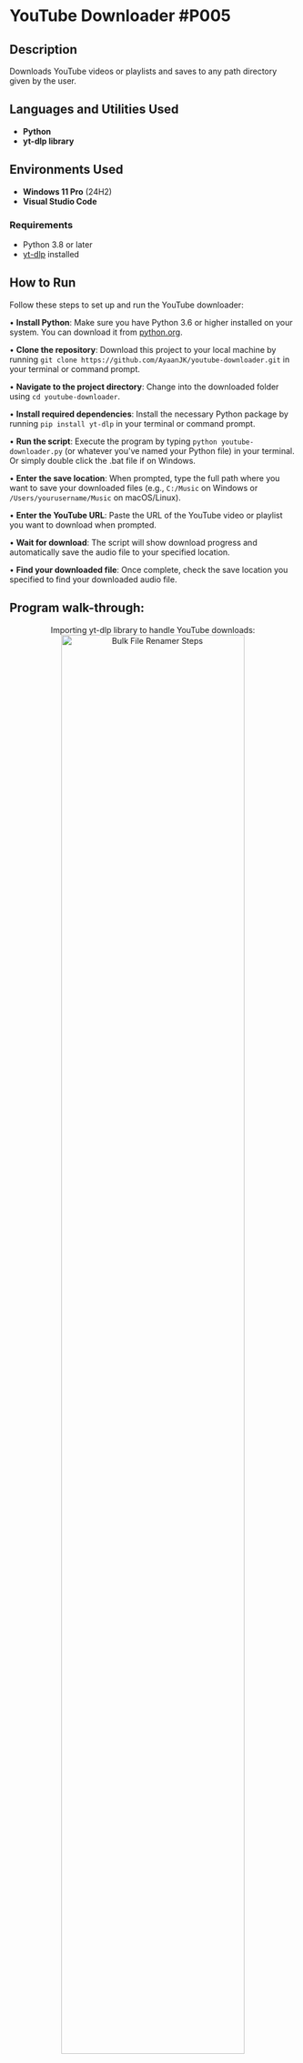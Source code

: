 <h1>YouTube Downloader #P005</h1>

<h2>Description</h2>
Downloads YouTube videos or playlists and saves to any path directory given by the user.
<br />


<h2>Languages and Utilities Used</h2>

- <b>Python</b> 
- <b>yt-dlp library</b>

<h2>Environments Used </h2>

- <b>Windows 11 Pro</b> (24H2)
- <b>Visual Studio Code</b>

### Requirements
- Python 3.8 or later
- [yt-dlp](https://github.com/yt-dlp/yt-dlp) installed

## How to Run

Follow these steps to set up and run the YouTube downloader:

• **Install Python**: Make sure you have Python 3.6 or higher installed on your system. You can download it from [python.org](https://python.org).

• **Clone the repository**: Download this project to your local machine by running `git clone https://github.com/AyaanJK/youtube-downloader.git` in your terminal or command prompt.

• **Navigate to the project directory**: Change into the downloaded folder using `cd youtube-downloader`.

• **Install required dependencies**: Install the necessary Python package by running `pip install yt-dlp` in your terminal or command prompt.

• **Run the script**: Execute the program by typing `python youtube-downloader.py` (or whatever you've named your Python file) in your terminal. Or simply double click the .bat file if on Windows.

• **Enter the save location**: When prompted, type the full path where you want to save your downloaded files (e.g., `C:/Music` on Windows or `/Users/yourusername/Music` on macOS/Linux).

• **Enter the YouTube URL**: Paste the URL of the YouTube video or playlist you want to download when prompted.

• **Wait for download**: The script will show download progress and automatically save the audio file to your specified location.

• **Find your downloaded file**: Once complete, check the save location you specified to find your downloaded audio file.

<h2>Program walk-through:</h2>

<p align="center">
Importing yt-dlp library to handle YouTube downloads: <br/>
<img src="https://i.imgur.com/jcVFSxv.png" height="80%" width="80%" alt="Bulk File Renamer Steps"/>
<br />
<br />
Asks where to save files and for the YouTube link:  <br/>
<img src="https://i.imgur.com/4x3CWuO.png" height="80%" width="80%" alt="Bulk File Renamer Steps"/>
<br />
<br />
Shows real-time download progress and speed: <br/>
<img src="https://i.imgur.com/Fpl0WOV.png" height="80%" width="80%" alt="Bulk File Renamer Steps"/>
<br />
<br />
Configures audio quality, output path, and enables playlist downloads: <br/>
<img src="https://i.imgur.com/X1e1Nyf.png" height="80%" width="80%" alt="Bulk File Renamer Steps"/>
<br />
<br />
Downloads the video/playlist and handles errors gracefully: <br/>
<img src="https://i.imgur.com/KGRMDtO.png" height="80%" width="80%" alt="Bulk File Renamer Steps"/>
<br />
</p>
